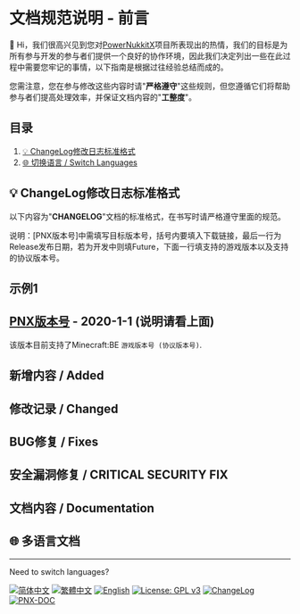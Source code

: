 # 文档规范说明 - 前言
 👋 Hi，我们很高兴见到您对[PowerNukkitX](https://github.com/PowerNukkitX/PowerNukkitX)项目所表现出的热情，我们的目标是为所有参与开发的参与者们提供一个良好的协作环境，因此我们决定列出一些在此过程中需要您牢记的事情，以下指南是根据过往经验总结而成的。

 您需注意，您在参与修改这些内容时请"**严格遵守**"这些规则，但您遵循它们将帮助参与者们提高处理效率，并保证文档内容的"**工整度**"。

## 目录

1. <a href="#Catalogs-Faq#1">💡 ChangeLog修改日志标准格式</a>
2. <a href="#Catalogs-Swlang">🌐 切换语言 / Switch Languages</a>

## <a id="Catalogs-Faq#1"></a>💡 ChangeLog修改日志标准格式

 以下内容为"**CHANGELOG**"文档的标准格式，在书写时请严格遵守里面的规范。

 说明：[PNX版本号]中需填写目标版本号，括号内要填入下载链接，最后一行为Release发布日期，若为开发中则填Future，下面一行填支持的游戏版本以及支持的协议版本号。

## 示例1

## [PNX版本号](版本下载链接) - 2020-1-1 (说明请看上面)
该版本目前支持了Minecraft:BE `游戏版本号 (协议版本号)`.

## 新增内容 / Added
 
## 修改记录 / Changed

## BUG修复 / Fixes

## 安全漏洞修复 / CRITICAL SECURITY FIX

## 文档内容 / Documentation

## <a id="Catalogs-Swlang"></a>🌐 多语言文档

---
Need to switch languages? 

[![简体中文](https://img.shields.io/badge/简体中文-100%25-green?style=flat-square)](https://github.com/PowerNukkitX/PowerNukkitX/blob/master/blob/doc-considerations/zh-hans/README.md)
[![繁體中文](https://img.shields.io/badge/繁體中文-100%25-green?style=flat-square)](https://github.com/PowerNukkitX/PowerNukkitX/blob/master/blob/doc-considerations/zh-hant/README.md)
[![English](https://img.shields.io/badge/English-100%25-green?style=flat-square)](https://github.com/PowerNukkitX/PowerNukkitX/blob/master/blob/doc-considerations/en-us/README.md)
[![License: GPL v3](https://img.shields.io/badge/License-GPL%20v3-blue.svg?style=flat-square)](https://github.com/PowerNukkitX/PowerNukkitX/blob/master/LICENSE)
[![ChangeLog](https://img.shields.io/badge/ChangeLog-blue?style=flat-square)](https://github.com/PowerNukkitX/PowerNukkitX/blob/master/blob/zh-hans/CHANGELOG.md)
[![PNX-DOC](https://img.shields.io/badge/PNX-Doc-blue?style=flat-square)](https://doc.powernukkitx.cn)
<!-- 
格式说明
1.新增内容
2.修改记录
3.BUG修复
4.安全漏洞修复
5.文档内容
-->

<!-- Hello，这是一条注释，很酷的注释 :P -->